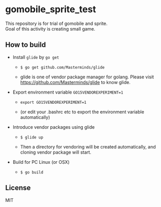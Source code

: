 # gomobile_sprite_test

This repository is for trial of gomobile and sprite.  
Goal of this activity is creating small game.

## How to build

* Install `glide` by `go get`

  * `$ go get github.com/Masterminds/glide`

  * glide is one of vendor package manager for golang.
Please visit https://github.com/Masterminds/glide to know glide.

* Export environment variable `GO15VENDOREXPERIMENT=1`

  * `export GO15VENDOREXPERIMENT=1` 
  
  * (or edit your .bashrc etc to export the environment variable automatically)

* Introduce vendor packages using glide

  * `$ glide up`

  * Then a directory for vendoring will be created automatically, and  
cloning vendor package will start.

* Build for PC Linux (or OSX)

  * `$ go build`

## License

MIT
